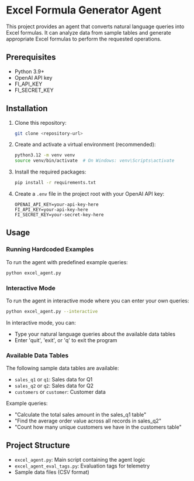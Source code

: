 # Excel Formula Generator Agent

This project provides an agent that converts natural language queries into Excel formulas. It can analyze data from sample tables and generate appropriate Excel formulas to perform the requested operations.

## Prerequisites

- Python 3.9+ 
- OpenAI API key
- FI_API_KEY
- FI_SECRET_KEY

## Installation

1. Clone this repository:
   ```bash
   git clone <repository-url>
   ```

2. Create and activate a virtual environment (recommended):
   ```bash
   python3.12 -m venv venv
   source venv/bin/activate  # On Windows: venv\Scripts\activate
   ```

3. Install the required packages:
   ```bash
   pip install -r requirements.txt
   ```

4. Create a `.env` file in the project root with your OpenAI API key:
   ```
   OPENAI_API_KEY=your-api-key-here
   FI_API_KEY=your-api-key-here
   FI_SECRET_KEY=your-secret-key-here
   ```

## Usage

### Running Hardcoded Examples

To run the agent with predefined example queries:

```bash
python excel_agent.py
```

### Interactive Mode

To run the agent in interactive mode where you can enter your own queries:

```bash
python excel_agent.py --interactive
```

In interactive mode, you can:
- Type your natural language queries about the available data tables
- Enter 'quit', 'exit', or 'q' to exit the program

### Available Data Tables

The following sample data tables are available:
- `sales_q1` or `q1`: Sales data for Q1
- `sales_q2` or `q2`: Sales data for Q2
- `customers` or `customer`: Customer data

Example queries:
- "Calculate the total sales amount in the sales_q1 table"
- "Find the average order value across all records in sales_q2"
- "Count how many unique customers we have in the customers table"

## Project Structure

- `excel_agent.py`: Main script containing the agent logic
- `excel_agent_eval_tags.py`: Evaluation tags for telemetry
- Sample data files (CSV format)